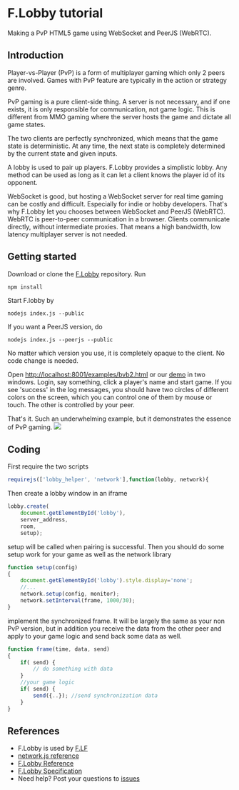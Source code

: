 # F.Lobby tutorial
Making a PvP HTML5 game using WebSocket and PeerJS (WebRTC).

## Introduction
Player-vs-Player (PvP) is a form of multiplayer gaming which only 2 peers are involved. Games with PvP feature are typically in the action or strategy genre.

PvP gaming is a pure client-side thing. A server is not necessary, and if one exists, it is only responsible for communication, not game logic. This is different from MMO gaming where the server hosts the game and dictate all game states.

The two clients are perfectly synchronized, which means that the game state is deterministic. At any time, the next state is completely determined by the current state and given inputs.

A lobby is used to pair up players. F.Lobby provides a simplistic lobby. Any method can be used as long as it can let a client knows the player id of its opponent.

WebSocket is good, but hosting a WebSocket server for real time gaming can be costly and difficult. Especially for indie or hobby developers. That's why F.Lobby let you chooses between WebSocket and PeerJS (WebRTC). WebRTC is peer-to-peer communication in a browser. Clients communicate directly, without intermediate proxies. That means a high bandwidth, low latency multiplayer server is not needed.

## Getting started
Download or clone the [F.Lobby](https://github.com/Project-F/F.Lobby) repository. Run
```
npm install
```
Start F.lobby by
```
nodejs index.js --public
```
If you want a PeerJS version, do
```
nodejs index.js --peerjs --public
```
No matter which version you use, it is completely opaque to the client. No code change is needed.

Open [http://localhost:8001/examples/bvb2.html]() or our [demo](http://lobby.projectf.hk/examples/bvb2.html) in two windows. Login, say something, click a player's name and start game. If you see 'success' in the log messages, you should have two circles of different colors on the screen, which you can control one of them by mouse or touch. The other is controlled by your peer.

That's it. Such an underwhelming example, but it demonstrates the essence of PvP gaming.
![](cap.png)

## Coding
First require the two scripts
```JavaScript
requirejs(['lobby_helper', 'network'],function(lobby, network){
```
Then create a lobby window in an iframe
```JavaScript
lobby.create(
	document.getElementById('lobby'),
	server_address,
	room,
	setup);
```
setup will be called when pairing is successful. Then you should do some setup work for your game as well as the network library
```JavaScript
function setup(config)
{
	document.getElementById('lobby').style.display='none';
	//...
	network.setup(config, monitor);
	network.setInterval(frame, 1000/30);
}
```
implement the synchronized frame. It will be largely the same as your non PvP version, but in addition you receive the data from the other peer and apply to your game logic and send back some data as well.
```JavaScript
function frame(time, data, send)
{
    if( send) {
    	// do something with data
	}
	//your game logic
    if( send) {
    	send({..}); //send synchronization data
    }
}
```

## References
- F.Lobby is used by [F.LF](https://github.com/Project-F/F.LF)
- [network.js reference](http://project-f.github.io/F.LF/core/docs/network_docs.html)
- [F.Lobby Reference](lobby_ref.md)
- [F.Lobby Specification](lobby_spec.md)
- Need help? Post your questions to
[issues](https://github.com/Project-F/F.Lobby/issues)
